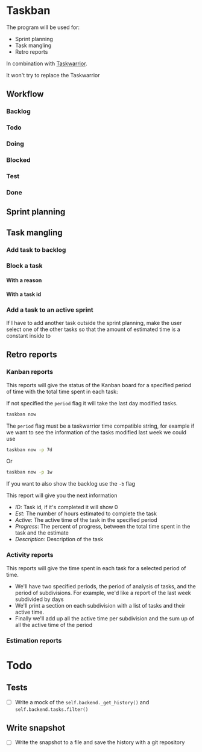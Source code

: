 # Taskban

The program will be used for:
* Sprint planning
* Task mangling
* Retro reports

In combination with [Taskwarrior](taskwarrior.org).

It won't try to replace the Taskwarrior

## Workflow

### Backlog

### Todo

### Doing

### Blocked

### Test

### Done

## Sprint planning

## Task mangling

### Add task to backlog

### Block a task

#### With a reason
#### With a task id

### Add a task to an active sprint

If I have to add another task outside the sprint planning, make the user select
one of the other tasks so that the amount of estimated time is a constant
inside to

## Retro reports

### Kanban reports
This reports will give the status of the Kanban board for a specified period of
time with the total time spent in each task:

If not specified the `period` flag it will take the last day modified tasks.

```bash
taskban now
```

The `period` flag must be a taskwarrior time compatible string, for example if
we want to see the information of the tasks modified last week we could use

```bash
taskban now -p 7d
```
Or
```bash
taskban now -p 1w
```

If you want to also show the backlog use the `-b` flag

This report will give you the next information
* *ID*: Task id, if it's completed it will show 0
* *Est*: The number of hours estimated to complete the task
* *Active*: The active time of the task in the specified period
* *Progress*: The percent of progress, between the total time spent in the task
  and the estimate
* *Description*: Description of the task

### Activity reports
This reports will give the time spent in each task for a selected period of
time.

* We'll have two specified periods, the period of analysis of tasks, and the
  period of subdivisions. For example, we'd like a report of the last week
  subdivided by days
* We'll print a section on each subdivision with a list of tasks and their
  active time.
* Finally we'll add up all the active time per subdivision and the sum up of all
  the active time of the period

### Estimation reports

# Todo

## Tests
* [ ] Write a mock of the `self.backend._get_history()` and
  `self.backend.tasks.filter()`

## Write snapshot
* [ ] Write the snapshot to a file and save the history with a git repository
